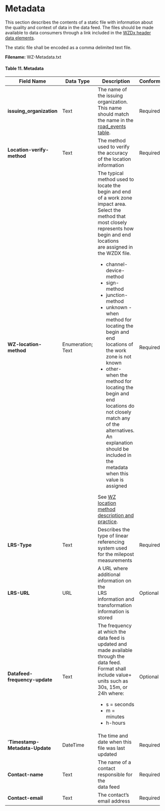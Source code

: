 # Metadata
This section describes the contents of a static file with information about the quality and context of data in the data feed. The files should be made available to data consumers through a link included in the [WZDx header data elements](https://github.com/usdot-jpo-ode/jpo-wzdx/blob/master/data-tables/wzdx-header-data.md).

The static file shall be encoded as a comma delimited text file.

**Filename:** WZ-Metadata.txt

#### Table 11. Metadata
Field Name | Data Type | Description | Conformance | Notes
--------- | ----------- | ------- | ---------| --------
**issuing_organization** | Text | The name of the issuing organization.<br>This name should match the name in the<br>[road_events table](https://github.com/usdot-jpo-ode/jpo-wzdx/blob/v2editorial/data-tables/road_events.md). | Required |“Anyplace public works”
**Location-verify-method** | Text | The method used to verify the accuracy<br>of the location information | Required | “Survey accurate GPS equipment accurate to 0.1 cm”
**WZ-location-method** | Enumeration; Text | The typical method used to locate the<br>begin and end of a work zone impact area.<br>Select the method that most closely<br>represents how begin and end locations<br>are assigned in the WZDX file.<ul><li>channel-device-method</li><li>sign-method</li><li>junction-method</li><li>unknown - when method for<br>locating the begin and end<br>locations of the work zone is not known</li><li>other- when the method for<br>locating the begin and end<br>locations do not closely match any of the alternatives. An explanation<br>should be included in the<br>metadata when this value is assigned</li></ul>See [WZ location method description and practice](https://github.com/usdot-jpo-ode/jpo-wzdx/blob/v2editorial/sample-files/README.md#wz-location-method-description-and-practices). | Required | “channel-device-method”
**LRS-Type** | Text |Describes the type of linear referencing<br>system used for the milepost<br>measurements | Required | “Use of milemarkers posted the<br>roadways. |These are registered<br>to a dynamic segmentation of<br>statewide LRS basemap.” 
**LRS-URL** | URL |A URL where additional information on the<br>LRS information and transformation<br>information is stored | Optional | https://aaa.bbb.com/lrs
**Datafeed-frequency-update** | Text | The frequency at which the data feed is<br>updated and made available through the<br>data feed. Format shall include value+<br>units such as<br>30s, 15m, or 24h where:<ul><li>s = seconds</li><li>m = minutes</li><li>h-hours</li></ul> | Optional | "30s"<br>"15m"<br>24h
'**Timestamp-Metadata-Update** | DateTime | The time and date when this file was last<br>updated | Required | 2016-04-12T00:01:00
**Contact-name** | Text |The name of a contact responsible for the<br>data feed | Required |Jo Help
**Contact-email** | Text | The contact’s email address | Required | jhelp@anyplacePW.com

